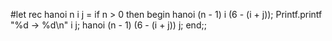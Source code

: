 #let rec hanoi n i j =
 if n > 0 then begin
  hanoi (n - 1) i (6 - (i + j));
  Printf.printf "%d -> %d\n" i j;
  hanoi (n - 1) (6 - (i + j)) j;
 end;;
